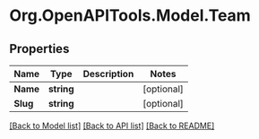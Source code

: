 # Org.OpenAPITools.Model.Team
## Properties

Name | Type | Description | Notes
------------ | ------------- | ------------- | -------------
**Name** | **string** |  | [optional] 
**Slug** | **string** |  | [optional] 

[[Back to Model list]](../README.md#documentation-for-models) [[Back to API list]](../README.md#documentation-for-api-endpoints) [[Back to README]](../README.md)

